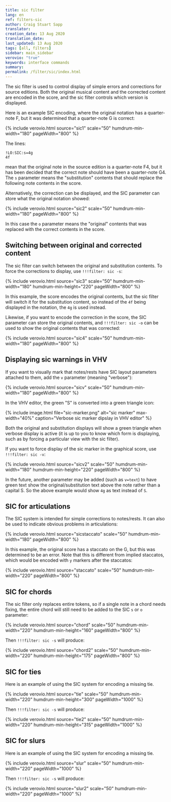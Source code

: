```yaml
---
title: sic filter
lang: en
ref: filters-sic
author: Craig Stuart Sapp
translator: 
creation_date: 13 Aug 2020
translation_date: 
last_updated: 13 Aug 2020
tags: [all, filters]
sidebar: main_sidebar
verovio: "true"
keywords: interface commands 
summary: 
permalink: /filter/sic/index.html
---
```


The sic filter is used to control display of simple errors and
corrections for source editions.  Both the original musical content
and the corrected content are encoded in the score, and the sic
filter controls which version is displayed.

Here is an example SIC encoding, where the original notation has a quarter-note
F, but it was determined that a quarter-note G is correct:

{% include verovio.html
	source="sic1"
	scale="50"
	humdrum-min-width="180"
	pageWidth="800"
%}
<script type="application/x-humdrum" id="sic1">
**kern
*M4/4
=1
4c
4e
!LO:SIC:s=4g
4f
4cc
=
*-
</script>

The lines:

```
!LO:SIC:s=4g
4f
```

mean that the original note in the source edition is a quarter-note
F4, but it has been decided that the correct note should have been
a quarter-note G4.  The `s` parameter means the "substitution"
contents that should replace the following note contents in the
score.




Alternatively, the correction can be displayed, and the SIC parameter can
store what the original notation showed:

{% include verovio.html
	source="sic2"
	scale="50"
	humdrum-min-width="180"
	pageWidth="800"
%}
<script type="application/x-humdrum" id="sic2">
**kern
*M4/4
=1
4c
4e
!LO:SIC:o=4f
4g
4cc
=
*-
</script>

In this case the `o` parameter means the "original" contents that was replaced
with the correct contents in the score.


## Switching between original and corrected content ##

The sic filter can switch between the original and substitution contents.  To force
the corrections to display, use `!!!filter: sic -s`:

{% include verovio.html
	source="sic3"
	scale="50"
	humdrum-min-width="180"
	humdrum-min-height="220"
	pageWidth="800"
%}
<script type="application/x-humdrum" id="sic3">
!!!filter: sic -s
**kern
*M4/4
=1
4c
4e
!LO:SIC:s=4g
4f
4cc
=
*-
</script>

In this example, the score encodes the original contents, but the
sic filter will switch it for the substitution content, so instead
of the `4f` being displayed in the notation, the `4g` is used
instead.

Likewise, if you want to encode the correction in the score, the SIC parameter can
store the original contents, and `!!!filter: sic -o` can be used to show the
original contents that was corrected:


{% include verovio.html
	source="sic4"
	scale="50"
	humdrum-min-width="180"
	pageWidth="800"
%}
<script type="application/x-humdrum" id="sic4">
!!!filter: sic -o
**kern
*M4/4
=1
4c
4e
!LO:SIC:o=4f
4g
4cc
=
*-
</script>

## Displaying sic warnings in VHV ##

If you want to visually mark that notes/rests have SIC layout parameters
attached to them, add the `v` parameter (meaning "verbose"):

{% include verovio.html
	source="sicv"
	scale="50"
	humdrum-min-width="180"
	pageWidth="800"
%}
<script type="application/x-humdrum" id="sicv">
**kern
*M4/4
=1
4c
4e
!LO:SIC:s=4g:v
4f
4cc
=
*-
</script>

In the VHV editor, the green "S" is converted into a green triangle icon:



{% include image.html
	file="sic-marker.png"
	alt="sic marker"
	max-width="40%"
	caption="Verbose sic marker dipslay in VHV editor"
%}


Both the original and substitution displays will show a green triangle when 
verbose display is active (it is up to you to know which form is displaying, 
such as by forcing a particular view with the sic filter).


If you want to force display of the sic marker in the graphical 
score, use `!!!filter: sic -v`:


{% include verovio.html
	source="sicv2"
	scale="50"
	humdrum-min-width="180"
	humdrum-min-height="220"
	pageWidth="800"
%}
<script type="application/x-humdrum" id="sicv2">
!!!filter: sic -v
**kern
*M4/4
=1
4c
4e
!LO:SIC:s=4g
4f
4cc
=
*-
</script>


In the future, another parameter may be added (such as `v=text`) to have
green text show the original/substitution text above the note rather
than a capital S.  So the above example would show `4g` as text instead of `S`.

## SIC for articulations ##


The SIC system is intended for simple corrections to notes/rests.  It can
also be used to indicate obvious problems in articulations:


{% include verovio.html
	source="sicstaccato"
	scale="50"
	humdrum-min-width="180"
	pageWidth="800"
%}
<script type="application/x-humdrum" id="sicstaccato">
**kern
*M4/4
=1
4c
4e
!LO:SIC:s=4g
4g'
4cc
=
*-
</script>


In this example, the original score has a staccato on the G, but
this was determined to be an error.  Note that this is different
from implied staccatos, which would be encoded with `y` markers after
the staccatos:


{% include verovio.html
	source="staccato"
	scale="50"
	humdrum-min-width="220"
	pageWidth="800"
%}
<script type="application/x-humdrum" id="staccato">
**kern
*M4/4
=1
4c'
4e'
!LO:TX:b:i:t=simile
4g'y
4cc'y
=
*-
</script>



## SIC for chords ##

The sic filter only replaces entire tokens, so if a single note in
a chord needs fixing, the entire chord will still need to be added
to the SIC `s` or `o` parameter:

{% include verovio.html
	source="chord"
	scale="50"
	humdrum-min-width="220"
	humdrum-min-height="160"
	pageWidth="800"
%}
<script type="application/x-humdrum" id="chord">
**kern
*M4/4
=1
4c 4e 4g
!LO:SIC:s=4c 4f 4a
4c 4f 4g
=
*-
</script>

Then `!!!filter: sic -s` will produce:

{% include verovio.html
	source="chord2"
	scale="50"
	humdrum-min-width="220"
	humdrum-min-height="175"
	pageWidth="800"
%}
<script type="application/x-humdrum" id="chord2">
!!!filter: sic -s
**kern
*M4/4
=1
4c 4e 4g
!LO:SIC:s=4c 4f 4a
4c 4f 4g
=
*-
</script>


## SIC for ties ##

Here is an example of using the SIC system for encoding a missing tie.

{% include verovio.html
	source="tie"
	scale="50"
	humdrum-min-width="220"
	humdrum-min-height="300"
	pageWidth="1000"
%}
<script type="application/x-humdrum" id="tie">
**kern
*M4/4
=1
4c
4d
4e
!LO:SIC:s=[4f
4f
=2
!LO:SIC:s=4f]
4f
4e
4d
4c
=
*-
</script>

Then `!!!filter: sic -s` will produce:


{% include verovio.html
	source="tie2"
	scale="50"
	humdrum-min-width="220"
	humdrum-min-height="315"
	pageWidth="1000"
%}
<script type="application/x-humdrum" id="tie2">
!!!filter: sic -s
**kern
*M4/4
=1
4c
4d
4e
!LO:SIC:s=[4f
4f
=2
!LO:SIC:s=4f]
4f
4e
4d
4c
=
*-
</script>



## SIC for slurs ##

Here is an example of using the SIC system for encoding a missing tie.

{% include verovio.html
	source="slur"
	scale="50"
	humdrum-min-width="220"
	pageWidth="1000"
%}
<script type="application/x-humdrum" id="slur">
**kern
*M4/4
=1
!LO:SIC:s=(4c
4c
4d
4e
!LO:SIC:s=4f)
4f
=
*-
</script>

Then `!!!filter: sic -s` will produce:

{% include verovio.html
	source="slur2"
	scale="50"
	humdrum-min-width="220"
	pageWidth="1000"
%}
<script type="application/x-humdrum" id="slur2">
!!!filter: sic -s
**kern
*M4/4
=1
!LO:SIC:s=(4c
4c
4d
4e
!LO:SIC:s=4f)
4f
=
*-
</script>





